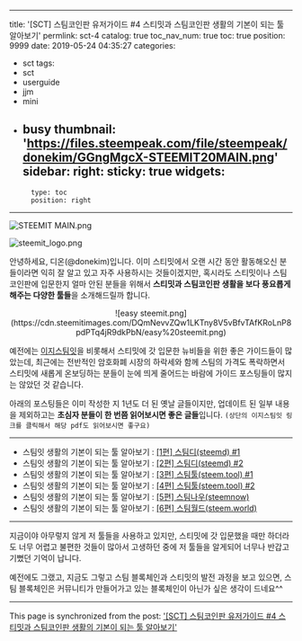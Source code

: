 
---
title: '[SCT] 스팀코인판 유저가이드 #4 스티밋과 스팀코인판 생활의 기본이 되는 툴 알아보기'
permlink: sct-4
catalog: true
toc_nav_num: true
toc: true
position: 9999
date: 2019-05-24 04:35:27
categories:
- sct
tags:
- sct
- userguide
- jjm
- mini
- busy
thumbnail: 'https://files.steempeak.com/file/steempeak/donekim/GGngMgcX-STEEMIT20MAIN.png'
sidebar:
    right:
        sticky: true
widgets:
    -
        type: toc
        position: right
---


![STEEMIT MAIN.png](https://files.steempeak.com/file/steempeak/donekim/GGngMgcX-STEEMIT20MAIN.png)

![steemit_logo.png](https://files.steempeak.com/file/steempeak/donekim/sTppmDn2-steemit_logo.png)

안녕하세요, 디온(@donekim)입니다. 이미 스티밋에서 오랜 시간 동안 활동해오신 분들이라면 익히 잘 알고 있고 자주 사용하시는 것들이겠지만, 혹시라도 스티밋이나 스팀코인판에 입문한지 얼마 안된 분들을 위해서 **스티밋과 스팀코인판 생활을 보다 풍요롭게 해주는 다양한 툴들**을 소개해드릴까 합니다. 

<center>![easy steemit.png](https://cdn.steemitimages.com/DQmNevvZQw1LKTny8V5vBfvTAfKRoLnP8pdPTq4jR9dkPbN/easy%20steemit.png)</center>

예전에는 [이지스팀잇](https://tool.steem.world/assets/pdf/easysteemit.pdf)을 비롯해서 스티밋에 갓 입문한 뉴비들을 위한 좋은 가이드들이 많았는데, 최근에는 전반적인 암호화폐 시장의 하락세와 함께 스팀의 가격도 폭락하면서 스티밋에 새롭게 온보딩하는 분들이 눈에 띄게 줄어드는 바람에 가이드 포스팅들이 많지는 않았던 것 같습니다.

아래의 포스팅들은 이미 작성한 지 1년도 더 된 옛날 글들이지만, 업데이트 된 일부 내용을 제외하고는 **초심자 분들이 한 번쯤 읽어보시면 좋은 글들**입니다.  `(상단의 이지스팀잇 링크를 클릭해서 해당 pdf도 읽어보시면 좋구요)`

---
- 스팀잇 생활의 기본이 되는 툴 알아보기 : [[1편] 스팀디(steemd) #1](https://steemit.com/coinkorea/@donekim/1-steemd-1)
- 스팀잇 생활의 기본이 되는 툴 알아보기 : [[2편] 스팀디(steemd) #2](https://steemit.com/coinkorea/@donekim/1-steemd-2)
- 스팀잇 생활의 기본이 되는 툴 알아보기 : [[3편] 스팀툴(steem.tool) #1](https://steemit.com/kr-newbie/@donekim/4-steemtool-1)
- 스팀잇 생활의 기본이 되는 툴 알아보기 : [[4편] 스팀툴(steem.tool) #2](https://steemit.com/kr-newbie/@donekim/5-steemtool-2)
- 스팀잇 생활의 기본이 되는 툴 알아보기 : [[5편] 스팀나우(steemnow)](https://steemit.com/kr-newbie/@donekim/6-steemnow)
- 스팀잇 생활의 기본이 되는 툴 알아보기 : [[6편] 스팀월드(steem.world)](https://steemit.com/kr-newbie/@donekim/7-steemworld)
---

지금이야 아무렇지 않게 저 툴들을 사용하고 있지만, 스티밋에 갓 입문했을 때만 하더라도 너무 어렵고 불편한 것들이 많아서 고생하던 중에 저 툴들을 알게되어 너무나 반갑고 기뻤던 기억이 납니다. 

예전에도 그랬고, 지금도 그렇고 스팀 블록체인과 스티밋의 발전 과정을 보고 있으면, 스팀 블록체인은 커뮤니티가 만들어가고 있는 블록체인이 아닌가 싶은 생각이 드네요^^

- - -

This page is synchronized from the post: ['[SCT] 스팀코인판 유저가이드 #4 스티밋과 스팀코인판 생활의 기본이 되는 툴 알아보기'](https://steemit.com/@donekim/sct-4)
